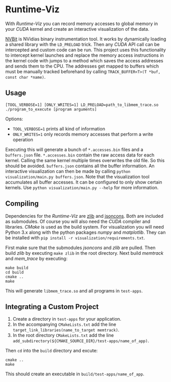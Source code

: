 # Runtime-Viz

With _Runtime-Viz_ you can record memory accesses to global memory in your _CUDA_ kernel and create an interactive visualization of the data.

[NVBit](https://github.com/NVlabs/NVBit) is NVidias binary instrumentation tool. It works by dynamically loading a shared library with the `LD_PRELOAD` trick. Then any _CUDA_ API call can be intercepted and custom code can be run. This project uses this functionality to intercept kernel launches and replace the memory access instructions in the kernel code with jumps to a method which saves the access addresses and sends them to the CPU. The addresses get mapped to buffers which must be manually tracked beforehand by calling `TRACK_BUFFER<T>(T *buf, const char *name)`.

## Usage

```
[TOOL_VERBOSE=1] [ONLY_WRITES=1] LD_PRELOAD=path_to_libmem_trace.so ./program_to_execute [program arguments]
```

Options:
- `TOOL_VERBOSE=1` prints all kind of information
- `ONLY_WRITES=1` only records memory accesses that perform a write operation

Executing this will generate a bunch of `*.accesses.bin` files and a `buffers.json` file. `*.accesses.bin` contain the raw access data for each kernel. Calling the same kernel multiple times overwrites the old file. So this should be avoided. `buffers.json` contains all the buffer information. An interactive visualization can then be made by calling `python visualization/main.py buffers.json`. Note that the visualization tool accumulates all buffer accesses. It can be configured to only show certain kernels. Use `python visualization/main.py --help` for more information.

## Compiling

Dependencies for the _Runtime-Viz_ are [zlib](https://github.com/madler/zlib.git) and [jsoncons](https://github.com/danielaparker/jsoncons.git). Both are included as submodules. Of course you will also need the _CUDA_ compiler and libraries. _CMake_ is used as the build system. For visualization you will need Python 3.x along with the python packages _numpy_ and _matplotlib_. They can be installed with `pip install -r visualization/requirements.txt`.

First make sure that the submodules _jsoncons_ and _zlib_ are pulled. Then build _zlib_ by executing `make zlib` in the root directory. Next build _memtrack_ and _mem_trace_ by executing:

```
make build
cd build
cmake ..
make
```

This will generate `libmem_trace.so` and all programs in `test-apps`.

## Integrating a Custom Project

1. Create a directory in `test-apps` for your application.
2. In the accompanying `CMakeLists.txt` add the line `target_link_libraries(name_to_target memtrack)`.
3. In the root directory `CMakeLists.txt` add the line `add_subdirectory(${CMAKE_SOURCE_DIR}/test-apps/name_of_app)`.

Then `cd` into the `build` directory and excute:
```
cmake ..
make
```

This should create an executable in `build/test-apps/name_of_app`.
